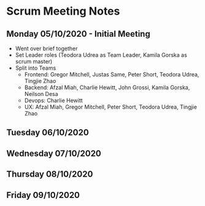 # Scrum Meeting Notes

## Monday 05/10/2020 - Initial Meeting
- Went over brief together
- Set Leader roles (Teodora Udrea as Team Leader, Kamila Gorska as scrum master)
- Split into Teams
  - Frontend: Gregor Mitchell, Justas Same, Peter Short, Teodora Udrea, Tingjie Zhao
  - Backend: Afzal Miah, Charlie Hewitt, John Grossi, Kamila Gorska, Neilson Desa
  - Devops: Charlie Hewitt
  - UX: Afzal Miah, Gregor Mitchell, Peter Short, Teodora Udrea, Tingjie Zhao

## Tuesday 06/10/2020

## Wednesday 07/10/2020

## Thursday 08/10/2020

## Friday 09/10/2020
